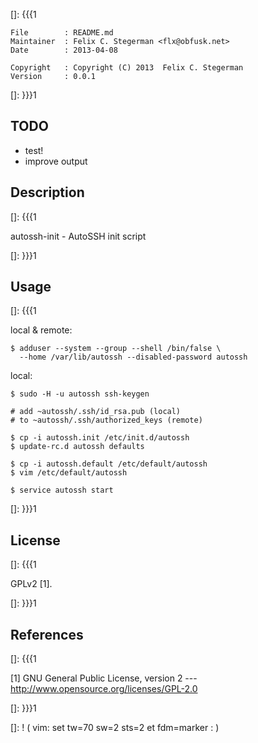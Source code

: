 []: {{{1

    File        : README.md
    Maintainer  : Felix C. Stegerman <flx@obfusk.net>
    Date        : 2013-04-08

    Copyright   : Copyright (C) 2013  Felix C. Stegerman
    Version     : 0.0.1

[]: }}}1

## TODO

  * test!
  * improve output

## Description
[]: {{{1

  autossh-init - AutoSSH init script

[]: }}}1

## Usage
[]: {{{1

  local & remote:

    $ adduser --system --group --shell /bin/false \
      --home /var/lib/autossh --disabled-password autossh

  local:

    $ sudo -H -u autossh ssh-keygen

    # add ~autossh/.ssh/id_rsa.pub (local)
    # to ~autossh/.ssh/authorized_keys (remote)

    $ cp -i autossh.init /etc/init.d/autossh
    $ update-rc.d autossh defaults

    $ cp -i autossh.default /etc/default/autossh
    $ vim /etc/default/autossh

    $ service autossh start

[]: }}}1

## License
[]: {{{1

  GPLv2 [1].

[]: }}}1

## References
[]: {{{1

  [1] GNU General Public License, version 2
  --- http://www.opensource.org/licenses/GPL-2.0

[]: }}}1

[]: ! ( vim: set tw=70 sw=2 sts=2 et fdm=marker : )
